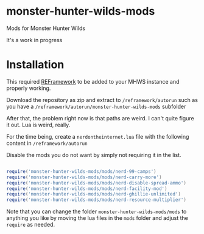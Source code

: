 # monster-hunter-wilds-mods
Mods for Monster Hunter Wilds

It's a work in progress

# Installation

This required [REFramework]() to be added to your MHWS instance and properly working.

Download the repository as zip and extract to `/reframework/autorun` such as you have a `/reframework/autorun/monster-hunter-wilds-mods` subfolder

After that, the problem right now is that paths are weird. I can't quite figure it out. Lua is weird, really.

For the time being, create a `nerdontheinternet.lua` file with the following content in `/reframework/autorun`

Disable the mods you do not want by simply not requiring it in the list.


```lua

require('monster-hunter-wilds-mods/mods/nerd-99-camps')
require('monster-hunter-wilds-mods/mods/nerd-carry-more')
require('monster-hunter-wilds-mods/mods/nerd-disable-spread-ammo')
require('monster-hunter-wilds-mods/mods/nerd-facility-mod')
require('monster-hunter-wilds-mods/mods/nerd-ghillie-unlimited')
require('monster-hunter-wilds-mods/mods/nerd-resource-multiplier')

```

Note that you can change the folder `monster-hunter-wilds-mods/mods` to anything you like by moving the lua files in the `mods` folder and adjust the `require` as needed.